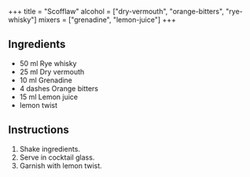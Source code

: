 +++
title = "Scofflaw"
alcohol = ["dry-vermouth", "orange-bitters", "rye-whisky"]
mixers = ["grenadine", "lemon-juice"]
+++

## Ingredients

- 50 ml Rye whisky
- 25 ml Dry vermouth
- 10 ml Grenadine
- 4 dashes Orange bitters
- 15 ml Lemon juice
- lemon twist

## Instructions

1. Shake ingredients.
2. Serve in cocktail glass.
3. Garnish with lemon twist.
